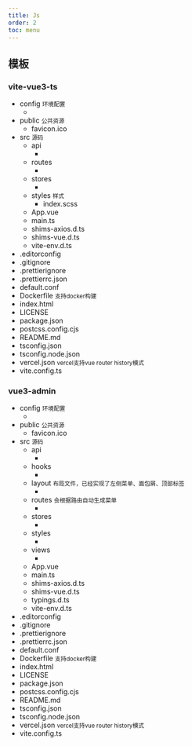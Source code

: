 ```yaml
---
title: Js
order: 2
toc: menu
---
```


## 模板

### vite-vue3-ts

<Tree title="vite-vue3-ts">
    <ul>
        <li>
            config
            <small>环境配置</small>
            <ul><li>&nbsp;</li></ul>
        </li>
        <li>
            public
            <small>公共资源</small>
            <ul>
                <li>favicon.ico</li>
            </ul>
        </li>
        <li>
            src
            <small>源码</small>
            <ul>
                <li>api <ul><li>&nbsp;</li></ul></li>
                <li>routes <ul><li>&nbsp;</li></ul></li>
                <li>stores <ul><li>&nbsp;</li></ul></li>
                <li>
                    styles
                    <small>样式</small>
                    <ul>
                        <li>index.scss</li>
                    </ul>
                </li>
                <li>App.vue</li>
                <li>main.ts</li>
                <li>shims-axios.d.ts</li>
                <li>shims-vue.d.ts</li>
                <li>vite-env.d.ts</li>
            </ul>
        </li>
        <li>.editorconfig</li>
        <li>.gitignore</li>
        <li>.prettierignore</li>
        <li>.prettierrc.json</li>
        <li>default.conf</li>
        <li>Dockerfile <small>支持docker构建</small></li>
        <li>index.html</li>
        <li>LICENSE</li>
        <li>package.json</li>
        <li>postcss.config.cjs</li>
        <li>README.md</li>
        <li>tsconfig.json</li>
        <li>tsconfig.node.json</li>
        <li>vercel.json <small>vercel支持vue router history模式</small></li>
        <li>vite.config.ts</li>
    </ul>
</Tree>


### vue3-admin

<Tree title="vue-admin">
    <ul>
        <li>
            config
            <small>环境配置</small>
            <ul><li>&nbsp;</li></ul>
        </li>
        <li>
            public
            <small>公共资源</small>
            <ul>
                <li>favicon.ico</li>
            </ul>
        </li>
        <li>
            src
            <small>源码</small>
            <ul>
                <li>api <ul><li>&nbsp;</li></ul></li>
                <li>hooks <ul><li>&nbsp;</li></ul></li>
                <li>layout <small>布局文件，已经实现了左侧菜单、面包屑、顶部标签</small> <ul><li>&nbsp;</li></ul></li>
                <li>routes <small>会根据路由自动生成菜单</small> <ul><li>&nbsp;</li></ul></li>
                <li>stores <ul><li>&nbsp;</li></ul></li>
                <li>styles <ul><li>&nbsp;</li></ul></li>
                <li>views <ul><li>&nbsp;</li></ul></li>
                <li>App.vue</li>
                <li>main.ts</li>
                <li>shims-axios.d.ts</li>
                <li>shims-vue.d.ts</li>
                <li>typings.d.ts</li>
                <li>vite-env.d.ts</li>
            </ul>
        </li>
        <li>.editorconfig</li>
        <li>.gitignore</li>
        <li>.prettierignore</li>
        <li>.prettierrc.json</li>
        <li>default.conf</li>
        <li>Dockerfile <small>支持docker构建</small></li>
        <li>index.html</li>
        <li>LICENSE</li>
        <li>package.json</li>
        <li>postcss.config.cjs</li>
        <li>README.md</li>
        <li>tsconfig.json</li>
        <li>tsconfig.node.json</li>
        <li>vercel.json <small>vercel支持vue router history模式</small></li>
        <li>vite.config.ts</li>
    </ul>
</Tree>
